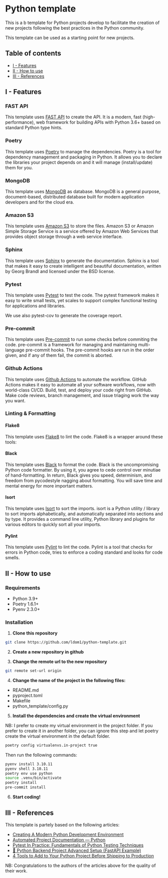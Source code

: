 # Python template

This is a b template for Python projects develop to facilitate the creation of new projects following the best practices in the Python community.

This template can be used as a starting point for new projects.

## Table of contents

- [I - Features](#i---features)
- [II - How to use](#ii---how-to-use)
- [III - References](#iii---references)

## I - Features

### FAST API

This template uses [FAST API](https://fastapi.tiangolo.com/) to create the API. It is a modern, fast (high-performance), web framework for building APIs with Python 3.6+ based on standard Python type hints.

### Poetry

This template uses [Poetry](https://python-poetry.org/) to manage the dependencies. Poetry is a tool for dependency management and packaging in Python. It allows you to declare the libraries your project depends on and it will manage (install/update) them for you.

### MongoDB

This template uses [MongoDB](https://www.mongodb.com/) as database. MongoDB is a general purpose, document-based, distributed database built for modern application developers and for the cloud era.

### Amazon S3

This template uses [Amazon S3](https://aws.amazon.com/s3/) to store the files. Amazon S3 or Amazon Simple Storage Service is a service offered by Amazon Web Services that provides object storage through a web service interface.

### Sphinx

This template uses [Sphinx](https://www.sphinx-doc.org/en/master/) to generate the documentation. Sphinx is a tool that makes it easy to create intelligent and beautiful documentation, written by Georg Brandl and licensed under the BSD license.

### Pytest

This template uses [Pytest](https://docs.pytest.org/en/stable/) to test the code. The pytest framework makes it easy to write small tests, yet scales to support complex functional testing for applications and libraries.

We use also pytest-cov to generate the coverage report.

### Pre-commit

This template uses [Pre-commit](https://pre-commit.com/) to run some checks before commiting the code. pre-commit is a framework for managing and maintaining multi-language pre-commit hooks. The pre-commit hooks are run in the order given, and if any of them fail, the commit is aborted.

### Github Actions

This template uses [Github Actions](https://docs.github.com/en/actions) to automate the workflow. GitHub Actions makes it easy to automate all your software workflows, now with world-class CI/CD. Build, test, and deploy your code right from GitHub. Make code reviews, branch management, and issue triaging work the way you want.

### Linting & Formatting

#### Flake8

This template uses [Flake8](https://flake8.pycqa.org/en/latest/) to lint the code. Flake8 is a wrapper around these tools:

#### Black

This template uses [Black](https://black.readthedocs.io/en/stable/) to format the code. Black is the uncompromising Python code formatter. By using it, you agree to cede control over minutiae of hand-formatting. In return, Black gives you speed, determinism, and freedom from pycodestyle nagging about formatting. You will save time and mental energy for more important matters.

#### Isort

This template uses [Isort](https://pycqa.github.io/isort/) to sort the imports. isort is a Python utility / library to sort imports alphabetically, and automatically separated into sections and by type. It provides a command line utility, Python library and plugins for various editors to quickly sort all your imports.

#### Pylint

This template uses [Pylint](https://www.pylint.org/) to lint the code. Pylint is a tool that checks for errors in Python code, tries to enforce a coding standard and looks for code smells.

## II - How to use

### Requirements

- Python 3.9+
- Poetry 1.6.1+
- Pyenv 2.3.0+

### Installation

1. **Clone this repository**

```bash
git clone https://github.com/ldom1/python-template.git
```

2. **Create a new repository in github**

3. **Change the remote url to the new repository**

```bash
git remote set-url origin
```

4. **Change the name of the project in the following files:**

- README.md
- pyproject.toml
- Makefile
- python_template/config.py

5. **Install the dependencies and create the virtual environment**

NB: I prefer to create my virtual environment in the project folder. If you prefer to create it in another folder, you can ignore this step and let poetry create the virtual environment in the default folder.

```bash
poetry config virtualenvs.in-project true
```

Then run the following commands:

```bash
pyenv install 3.10.11
pyenv shell 3.10.11
poetry env use python
source .venv/bin/activate
poetry install
pre-commit install
```

6. **Start coding!**

## III - References

This template is partely based on the following articles:

- [Creating A Modern Python Development Environment](https://itnext.io/creating-a-modern-python-development-environment-3d383c944877)
- [Automated Project Documentation — Python](https://python.plainenglish.io/automated-project-documentation-python-f880f19ad13b)
- [Pytest In Practice: Fundamentals of Python Testing Techniques](https://python.plainenglish.io/pytest-in-practice-fundamentals-of-python-testing-techniques-69f299aef09e)
- [🐍 Python Backend Project Advanced Setup (FastAPI Example)](https://python.plainenglish.io/python-backend-project-advanced-setup-fastapi-example-7b7e73a52aec)
- [4 Tools to Add to Your Python Project Before Shipping to Production](https://levelup.gitconnected.com/4-tools-to-add-to-your-python-project-before-shipping-to-production-c324f2fb8444)

NB: Congratulations to the authors of the articles above for the quality of their work.